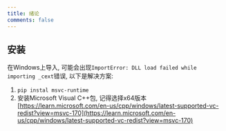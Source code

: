 ```yaml
---
title: 绪论
comments: false
---
```


## 安装

在Windows上导入, 可能会出现`ImportError: DLL load failed while importing _cext`错误, 以下是解决方案: 

1. `pip instal msvc-runtime`
2. 安装Microsoft Visual C++包, 记得选择x64版本[https://learn.microsoft.com/en-us/cpp/windows/latest-supported-vc-redist?view=msvc-170](https://learn.microsoft.com/en-us/cpp/windows/latest-supported-vc-redist?view=msvc-170)